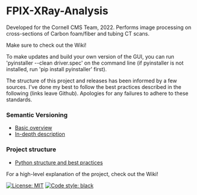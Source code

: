 # FPIX-XRay-Analysis

Developed for the Cornell CMS Team, 2022. Performs image processing on cross-sections of Carbon foam/fiber and tubing CT scans.

Make sure to check out the Wiki!

To make updates and build your own version of the GUI, you can run 'pyinstaller --clean driver.spec' on the command line (if pyinstaller is not installed, run 'pip install pyinstaller' first).

The structure of this project and releases has been informed by a few sources. I've done my best to follow the best practices described in the following (links leave Github). Apologies for any failures to adhere to these standards.

### Semantic Versioning
* [Basic overview](https://www.geeksforgeeks.org/introduction-semantic-versioning/)
* [In-depth description](https://semver.org/)
### Project structure
* [Python structure and best practices](https://docs.python-guide.org/writing/structure/)

For a high-level explanation of the project, check out the Wiki!

[![License: MIT](https://img.shields.io/badge/License-MIT-yellow.svg)](https://opensource.org/licenses/MIT)
[![Code style: black](https://img.shields.io/badge/code%20style-black-000000.svg)](https://github.com/psf/black)
